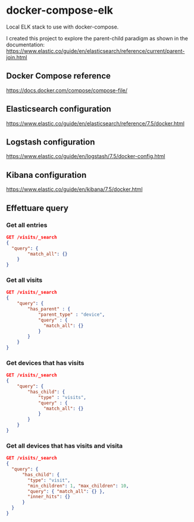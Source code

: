 # docker-compose-elk

Local ELK stack to use with docker-compose.

I created this project to explore the parent-child paradigm as shown in the documentation: <https://www.elastic.co/guide/en/elasticsearch/reference/current/parent-join.html>

## Docker Compose reference

<https://docs.docker.com/compose/compose-file/>

## Elasticsearch configuration

<https://www.elastic.co/guide/en/elasticsearch/reference/7.5/docker.html>

## Logstash configuration

<https://www.elastic.co/guide/en/logstash/7.5/docker-config.html>

## Kibana configuration

<https://www.elastic.co/guide/en/kibana/7.5/docker.html>

## Effettuare query

### Get all entries

```json
GET /visits/_search
{
  "query": {
        "match_all": {}
    }
}
```

### Get all visits

```json
GET /visits/_search
{
    "query": {
        "has_parent" : {
            "parent_type" : "device",
            "query" : {
              "match_all": {}
            }
        }
    }
}
```

### Get devices that has visits

```json
GET /visits/_search
{
    "query": {
        "has_child": {
            "type" : "visits",
            "query" : {
              "match_all": {}
            }
        }
    }
}
```

### Get all devices that has visits and visita

```json
GET /visits/_search
{
  "query": {
      "has_child": {
        "type": "visit",
        "min_children": 1, "max_children": 10,
        "query": { "match_all": {} },
        "inner_hits": {}
      }
  }
}
```

